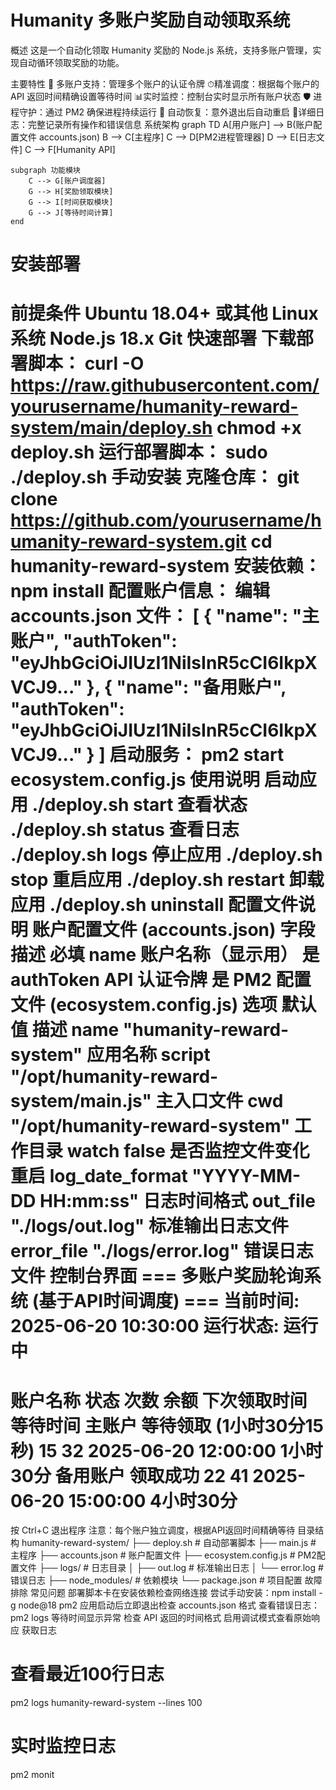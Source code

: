 # Humanity 多账户奖励自动领取系统
概述
这是一个自动化领取 Humanity 奖励的 Node.js 系统，支持多账户管理，实现自动循环领取奖励的功能。

主要特性
🚀 ​​多账户支持​​：管理多个账户的认证令牌
⏱ ​​精准调度​​：根据每个账户的 API 返回时间精确设置等待时间
📊 ​​实时监控​​：控制台实时显示所有账户状态
🛡 ​​进程守护​​：通过 PM2 确保进程持续运行
🔄 ​​自动恢复​​：意外退出后自动重启
📝 ​​详细日志​​：完整记录所有操作和错误信息
系统架构
graph TD
    A[用户账户] --> B(账户配置文件 accounts.json)
    B --> C[主程序]
    C --> D[PM2进程管理器]
    D --> E[日志文件]
    C --> F[Humanity API]
    
    subgraph 功能模块
        C --> G[账户调度器]
        G --> H[奖励领取模块]
        G --> I[时间获取模块]
        G --> J[等待时间计算]
    end

# 安装部署
前提条件
Ubuntu 18.04+ 或其他 Linux 系统
Node.js 18.x
Git
快速部署
​​下载部署脚本​​：
curl -O https://raw.githubusercontent.com/yourusername/humanity-reward-system/main/deploy.sh
chmod +x deploy.sh
​​运行部署脚本​​：
sudo ./deploy.sh
手动安装
​​克隆仓库​​：
git clone https://github.com/yourusername/humanity-reward-system.git
cd humanity-reward-system
​​安装依赖​​：
npm install
​​配置账户信息​​：
编辑 accounts.json 文件：
[
  {
    "name": "主账户",
    "authToken": "eyJhbGciOiJIUzI1NiIsInR5cCI6IkpXVCJ9..."
  },
  {
    "name": "备用账户",
    "authToken": "eyJhbGciOiJIUzI1NiIsInR5cCI6IkpXVCJ9..."
  }
]
​​启动服务​​：
pm2 start ecosystem.config.js
使用说明
启动应用
./deploy.sh start
查看状态
./deploy.sh status
查看日志
./deploy.sh logs
停止应用
./deploy.sh stop
重启应用
./deploy.sh restart
卸载应用
./deploy.sh uninstall
配置文件说明
账户配置文件 (accounts.json)
字段	描述	必填
name	账户名称（显示用）	是
authToken	API 认证令牌	是
PM2 配置文件 (ecosystem.config.js)
选项	默认值	描述
name	"humanity-reward-system"	应用名称
script	"/opt/humanity-reward-system/main.js"	主入口文件
cwd	"/opt/humanity-reward-system"	工作目录
watch	false	是否监控文件变化重启
log_date_format	"YYYY-MM-DD HH:mm:ss"	日志时间格式
out_file	"./logs/out.log"	标准输出日志文件
error_file	"./logs/error.log"	错误日志文件
控制台界面
=== 多账户奖励轮询系统 (基于API时间调度) ===
当前时间: 2025-06-20 10:30:00
运行状态: 运行中
=========================================
账户名称       状态                     次数    余额    下次领取时间       等待时间
主账户         等待领取 (1小时30分15秒)  15     32     2025-06-20 12:00:00  1小时30分
备用账户       领取成功                  22     41     2025-06-20 15:00:00  4小时30分
=========================================
按 Ctrl+C 退出程序
注意：每个账户独立调度，根据API返回时间精确等待
目录结构
humanity-reward-system/
├── deploy.sh           # 自动部署脚本
├── main.js             # 主程序
├── accounts.json        # 账户配置文件
├── ecosystem.config.js # PM2配置文件
├── logs/               # 日志目录
│   ├── out.log         # 标准输出日志
│   └── error.log       # 错误日志
├── node_modules/       # 依赖模块
└── package.json        # 项目配置
故障排除
常见问题
​​部署脚本卡在安装依赖​​
检查网络连接
尝试手动安装：npm install -g node@18 pm2
​​应用启动后立即退出​​
检查 accounts.json 格式
查看错误日志：pm2 logs
​​等待时间显示异常​​
检查 API 返回的时间格式
启用调试模式查看原始响应
获取日志
# 查看最近100行日志
pm2 logs humanity-reward-system --lines 100

# 实时监控日志
pm2 monit
